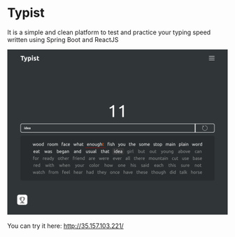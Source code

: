 # Typist
It is a simple and clean platform to test and practice your typing speed written using Spring Boot and ReactJS

![alt text](https://github.com/vitaliiPsl/typist/blob/main/preview.png?raw=true)

You can try it here: http://35.157.103.221/
